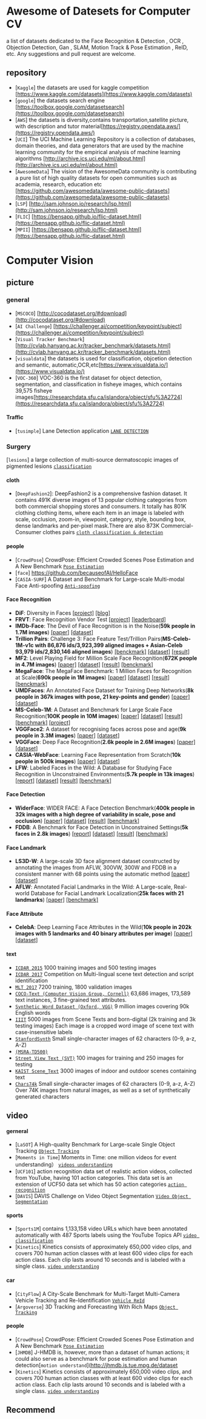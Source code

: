 
# Awesome of Datesets for Computer CV

a list of datasets dedicated to the Face Recognition & Detection , OCR , Objection Detection, Gan , SLAM, Motion Track & Pose Estimation , ReID, etc. Any suggestions and pull request are welcome.


## repository
- [`Kaggle`] the datasets are used for kaggle competition [https://www.kaggle.com/datasets](https://www.kaggle.com/datasets)
- [`google`] the datasets search engine [https://toolbox.google.com/datasetsearch](https://toolbox.google.com/datasetsearch)
- [`AWS`] the datasets is diversity,contains transportation,satellite picture, with description and tutor material[https://registry.opendata.aws/](https://registry.opendata.aws/)
- [`UCI`] The UCI Machine Learning Repository is a collection of databases, domain theories, and data generators that are used by the machine learning community for the empirical analysis of machine learning algorithms [http://archive.ics.uci.edu/ml/about.html](http://archive.ics.uci.edu/ml/about.html)
- [`AwesomeData`] The vision of the AwesomeData community is contributing a pure list of high quality datasets for open communities such as academia, research, education etc [https://github.com/awesomedata/awesome-public-datasets](https://github.com/awesomedata/awesome-public-datasets)
- [`LSP`] [http://sam.johnson.io/research/lsp.html](http://sam.johnson.io/research/lsp.html) 
- [`FLIC`] [https://bensapp.github.io/flic-dataset.html](https://bensapp.github.io/flic-dataset.html)
- [`MPII`] [https://bensapp.github.io/flic-dataset.html](https://bensapp.github.io/flic-dataset.html)

     
# Computer Vision

## picture

### general
- [`MSCOCO`] [http://cocodataset.org/#download](http://cocodataset.org/#download)
- [`AI Challenge`] [https://challenger.ai/competition/keypoint/subject](https://challenger.ai/competition/keypoint/subject)
- [`Visual Tracker Benchmark`] [http://cvlab.hanyang.ac.kr/tracker_benchmark/datasets.html](http://cvlab.hanyang.ac.kr/tracker_benchmark/datasets.html)
- [`visualdata`] the datasets is used for classification, objcetion detection and semantic, automatic,OCR,etc[https://www.visualdata.io/](https://www.visualdata.io/)
- [`VOC-360`] VOC-360 is the first dataset for object detection, segmentation, and classification in fisheye images, which contains 39,575 fisheye images[https://researchdata.sfu.ca/islandora/object/sfu%3A2724](https://researchdata.sfu.ca/islandora/object/sfu%3A2724)

#### Traffic
- [`tusimple`] Lane Detection application [`LANE DETECTION`](https://github.com/TuSimple/tusimple-benchmark/issues/3)

### Surgery
 [`lesions`] a large collection of multi-source dermatoscopic images of pigmented lesions [`classification`](https://www.kaggle.com/kmader/skin-cancer-mnist-ham10000)


#### cloth
- [`DeepFashion2`]: DeepFashion2 is a comprehensive fashion dataset. It contains 491K diverse images of 13 popular clothing categories from both commercial shopping stores and consumers. It totally has 801K clothing clothing items, where each item in an image is labeled with scale, occlusion, zoom-in, viewpoint, category, style, bounding box, dense landmarks and per-pixel mask.There are also 873K Commercial-Consumer clothes pairs [`cloth classification & detection`](https://github.com/switchablenorms/DeepFashion2)

#### people
- [`CrowdPose`]	CrowdPose: Efficient Crowded Scenes Pose Estimation and A New Benchmark [`Pose Estimation`](https://drive.google.com/file/d/1VprytECcLtU4tKP32SYi_7oDRbw7yUTL/view?usp=sharing)
- [`face`] https://github.com/becauseofAI/HelloFace 
- [`CASIA-SURF`] A Dataset and Benchmark for Large-scale Multi-modal Face Anti-spoofing [`Anti-spoofing`](https://sites.google.com/qq.com/chalearnfacespoofingattackdete)




#### Face Recognition
- **DiF**: Diversity in Faces [[project]](https://www.research.ibm.com/artificial-intelligence/trusted-ai/diversity-in-faces/) [[blog]](https://www.ibm.com/blogs/research/2019/01/diversity-in-faces/)
- **FRVT**: Face Recognition Vendor Test [[project]](https://www.nist.gov/programs-projects/face-recognition-vendor-test-frvt) [[leaderboard]](https://www.nist.gov/programs-projects/face-recognition-vendor-test-frvt-ongoing)
- **IMDb-Face**: The Devil of Face Recognition is in the Noise(**59k people in 1.7M images**) [[paper]](http://openaccess.thecvf.com/content_ECCV_2018/papers/Liren_Chen_The_Devil_of_ECCV_2018_paper.pdf "ECCV2018") [[dataset]](https://github.com/fwang91/IMDb-Face)
- **Trillion Pairs**: Challenge 3: Face Feature Test/Trillion Pairs(**MS-Celeb-1M-v1c with 86,876 ids/3,923,399 aligned images  + Asian-Celeb 93,979 ids/2,830,146 aligned images**) [[benckmark]](http://trillionpairs.deepglint.com/overview "DeepGlint") [[dataset]](http://trillionpairs.deepglint.com/data) [[result]](http://trillionpairs.deepglint.com/results)
- **MF2**: Level Playing Field for Million Scale Face Recognition(**672K people in 4.7M images**) [[paper]](https://homes.cs.washington.edu/~kemelmi/ms.pdf "CVPR2017") [[dataset]](http://megaface.cs.washington.edu/dataset/download_training.html) [[result]](http://megaface.cs.washington.edu/results/facescrub_challenge2.html) [[benckmark]](http://megaface.cs.washington.edu/)
- **MegaFace**: The MegaFace Benchmark: 1 Million Faces for Recognition at Scale(**690k people in 1M images**) [[paper]](http://megaface.cs.washington.edu/KemelmacherMegaFaceCVPR16.pdf "CVPR2016") [[dataset]](http://megaface.cs.washington.edu/participate/challenge.html) [[result]](http://megaface.cs.washington.edu/results/facescrub.html) [[benckmark]](http://megaface.cs.washington.edu/)
- **UMDFaces**: An Annotated Face Dataset for Training Deep Networks(**8k people in 367k images with pose, 21 key-points and gender**) [[paper]](https://arxiv.org/pdf/1611.01484.pdf "arXiv2016") [[dataset]](http://www.umdfaces.io/)
- **MS-Celeb-1M**: A Dataset and Benchmark for Large Scale Face Recognition(**100K people in 10M images**) [[paper]](https://arxiv.org/pdf/1607.08221.pdf "ECCV2016") [[dataset]](http://www.msceleb.org/download/sampleset) [[result]](http://www.msceleb.org/leaderboard/iccvworkshop-c1) [[benchmark]](http://www.msceleb.org/) [[project]](https://www.microsoft.com/en-us/research/project/ms-celeb-1m-challenge-recognizing-one-million-celebrities-real-world/)
- **VGGFace2**: A dataset for recognising faces across pose and age(**9k people in 3.3M images**) [[paper]](https://arxiv.org/pdf/1710.08092.pdf "arXiv2017") [[dataset]](http://www.robots.ox.ac.uk/~vgg/data/vgg_face2/)
- **VGGFace**: Deep Face Recognition(**2.6k people in 2.6M images**) [[paper]](http://www.robots.ox.ac.uk/~vgg/publications/2015/Parkhi15/parkhi15.pdf "BMVC2015") [[dataset]](http://www.robots.ox.ac.uk/~vgg/data/vgg_face/)
- **CASIA-WebFace**: Learning Face Representation from Scratch(**10k people in 500k images**) [[paper]](https://arxiv.org/pdf/1411.7923.pdf "arXiv2014") [[dataset]](http://www.cbsr.ia.ac.cn/english/CASIA-WebFace-Database.html)
- **LFW**: Labeled Faces in the Wild: A Database for Studying Face Recognition in Unconstrained Environments(**5.7k people in 13k images**) [[report]](http://vis-www.cs.umass.edu/lfw/lfw.pdf "UMASS2007") [[dataset]](http://vis-www.cs.umass.edu/lfw/#download) [[result]](http://vis-www.cs.umass.edu/lfw/results.html) [[benchmark]](http://vis-www.cs.umass.edu/lfw/)

#### Face Detection
- **WiderFace**: WIDER FACE: A Face Detection Benchmark(**400k people in 32k images with a high degree of variability in scale, pose and occlusion**) [[paper]](https://www.cv-foundation.org/openaccess/content_cvpr_2016/papers/Yang_WIDER_FACE_A_CVPR_2016_paper.pdf "CVPR2016") [[dataset]](http://mmlab.ie.cuhk.edu.hk/projects/WIDERFace/) [[result]](http://mmlab.ie.cuhk.edu.hk/projects/WIDERFace/WiderFace_Results.html) [[benchmark]](http://mmlab.ie.cuhk.edu.hk/projects/WIDERFace/)
- **FDDB**: A Benchmark for Face Detection in Unconstrained Settings(**5k faces in 2.8k images**) [[report]](https://people.cs.umass.edu/~elm/papers/fddb.pdf "UMASS2010") [[dataset]](http://vis-www.cs.umass.edu/fddb/index.html#download) [[result]](http://vis-www.cs.umass.edu/fddb/results.html) [[benchmark]](http://vis-www.cs.umass.edu/fddb/) 

#### Face Landmark
- **LS3D-W**: A large-scale 3D face alignment dataset constructed by annotating the images from AFLW, 300VW, 300W and FDDB in a consistent manner with 68 points using the automatic method [[paper]](http://openaccess.thecvf.com/content_ICCV_2017/papers/Bulat_How_Far_Are_ICCV_2017_paper.pdf "ICCV2017") [[dataset]](https://adrianbulat.com/face-alignment)
- **AFLW**: Annotated Facial Landmarks in the Wild: A Large-scale, Real-world Database for Facial Landmark Localization(**25k faces with 21 landmarks**) [[paper]](https://files.icg.tugraz.at/seafhttp/files/460c7623-c919-4d35-b24e-6abaeacb6f31/koestinger_befit_11.pdf "BeFIT2011") [[benchmark]](https://www.tugraz.at/institute/icg/research/team-bischof/lrs/downloads/aflw/)

#### Face Attribute
- **CelebA**: Deep Learning Face Attributes in the Wild(**10k people in 202k images with 5 landmarks and 40 binary attributes per image**) [[paper]](https://www.cv-foundation.org/openaccess/content_iccv_2015/papers/Liu_Deep_Learning_Face_ICCV_2015_paper.pdf "ICCV2015") [[dataset]](http://mmlab.ie.cuhk.edu.hk/projects/CelebA.html)
































#### text

- [`ICDAR 2015`](http://rrc.cvc.uab.es/) 1000 training images and 500 testing images
- [`ICDAR 2017`](https://rrc.cvc.uab.es/?ch=8&com=downloads) Competition on Multi-lingual scene text detection and script identification
- [`MLT 2017`](http://rrc.cvc.uab.es/?ch=8&com=introduction) 7200 training, 1800 validation images
- [`COCO-Text (Computer Vision Group, Cornell)`](http://vision.cornell.edu/se3/coco-text/) 63,686 images, 173,589 text instances, 3 fine-grained text attributes.
- [`Synthetic Word Dataset (Oxford, VGG)`](http://www.robots.ox.ac.uk/~vgg/data/text/) 9 million images covering 90k English words
- [`IIIT`](http://cvit.iiit.ac.in/projects/SceneTextUnderstanding/IIIT5K.html) 5000 images from Scene Texts and born-digital (2k training and 3k testing images) Each image is a cropped word image of scene text with case-insensitive labels
- [`StanfordSynth`](http://cs.stanford.edu/people/twangcat/#research) Small single-character images of 62 characters (0-9, a-z, A-Z)
- [`(MSRA-TD500)`](http://www.iapr-tc11.org/mediawiki/index.php/MSRA_Text_Detection_500_Database_(MSRA-TD500))
- [`Street View Text (SVT)`](http://tc11.cvc.uab.es/datasets/SVT_1) 100 images for training and 250 images for testing
- [`KAIST Scene_Text`](http://www.iapr-tc11.org/mediawiki/index.php/KAIST_Scene_Text_Database) 3000 images of indoor and outdoor scenes containing text
- [`Chars74k`](http://www.ee.surrey.ac.uk/CVSSP/demos/chars74k/) Small single-character images of 62 characters (0-9, a-z, A-Z) Over 74K images from natural images, as well as a set of synthetically generated characters 



## video

#### gerneral
- [`LaSOT`] A High-quality Benchmark for Large-scale Single Object Tracking [`Object Tracking`](https://cis.temple.edu/lasot/index.html)
- [`Moments in Time`] Moments in Time: one million videos for event understanding） [`videos understanding`](http://moments.csail.mit.edu/)
- [`UCF101`] action recognition data set of realistic action videos, collected from YouTube, having 101 action categories. This data set is an extension of UCF50 data set which has 50 action categories [`action recognition`](https://www.crcv.ucf.edu/data/UCF101.php)
- [`DAVIS`] DAVIS Challenge on Video Object Segmentation [`Video Object Segmentation`](https://davischallenge.org/davis2017/code.html)
#### sports
- [`Sports1M`] contains 1,133,158 video URLs which have been annotated automatically with 487 Sports labels using the YouTube Topics API [`video classification`](https://cs.stanford.edu/people/karpathy/deepvideo)
- [`Kinetics`] Kinetics consists of approximately 650,000 video clips, and covers 700 human action classes with at least 600 video clips for each action class. Each clip lasts around 10 seconds and is labeled with a single class. [`video understanding`](https://deepmind.com/research/open-source/open-source-datasets/kinetics/)
#### car
- [`CityFlow`] A City-Scale Benchmark for Multi-Target Multi-Camera Vehicle Tracking and Re-Identification [`Vehicle ReId`](https://www.aicitychallenge.org/)
- [`Argoverse`] 3D Tracking and Forecasting With Rich Maps [`Object Tracking`](https://www.argoverse.org/)

#### people
- [`CrowdPose`]	CrowdPose: Efficient Crowded Scenes Pose Estimation and A New Benchmark [`Pose Estimation`](https://drive.google.com/file/d/1VprytECcLtU4tKP32SYi_7oDRbw7yUTL/view?usp=sharing)
- [`JHMDB`] J-HMDB is, however, more than a dataset of human actions; it could also serve as a benchmark for pose estimation
and human detection[`motion understand`](http://jhmdb.is.tue.mpg.de/dataset
- [`Kinetics`] Kinetics consists of approximately 650,000 video clips, and covers 700 human action classes with at least 600 video clips for each action class. Each clip lasts around 10 seconds and is labeled with a single class. [`video understanding`](https://deepmind.com/research/open-source/open-source-datasets/kinetics/)


## Recommend



